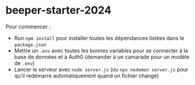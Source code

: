 # beeper-starter-2024

Pour commencer :

 - Run `npm install` pour installer toutes les dépendances listées dans le `package.json`
 - Mettre un `.env` avec toutes les bonnes variables pour se connecter à la base de données et à Auth0 (demander à un camarade pour un modèle de `.env`)
 - Lancer le serveur avec `node server.js` (ou `npx nodemon server.js` pour qu'il redémarre automatiquement quand un fichier change)
